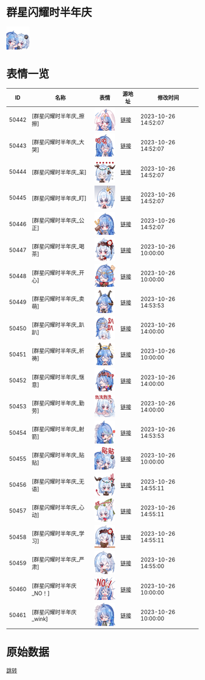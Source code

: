 # 群星闪耀时半年庆

<img src="./cover.png" height="60" alt="cover" />

# 表情一览

|ID|名称|表情|源地址|修改时间|
|----|----|----|----|----|
|50442|[群星闪耀时半年庆_擦擦]|<img src="./pic/050442_%5B群星闪耀时半年庆_擦擦%5D.png" height="60" alt="擦擦"/>|[链接](https://i0.hdslb.com/bfs/emote/f332913286c5fa796c709cb69a3fa0806b5193fc.png)|2023-10-26 14:52:07|
|50443|[群星闪耀时半年庆_大哭]|<img src="./pic/050443_%5B群星闪耀时半年庆_大哭%5D.png" height="60" alt="大哭"/>|[链接](https://i0.hdslb.com/bfs/emote/20fba9950495eb44de6f8b73618b541612be5836.png)|2023-10-26 14:52:07|
|50444|[群星闪耀时半年庆_呆]|<img src="./pic/050444_%5B群星闪耀时半年庆_呆%5D.png" height="60" alt="呆"/>|[链接](https://i0.hdslb.com/bfs/emote/3d6c87b835d20fe686904a888eddfa4dd736e7f8.png)|2023-10-26 14:52:07|
|50445|[群星闪耀时半年庆_盯]|<img src="./pic/050445_%5B群星闪耀时半年庆_盯%5D.png" height="60" alt="盯"/>|[链接](https://i0.hdslb.com/bfs/emote/bba62510cd1a7ef0bbaf26621fe66e99ecd4f5c6.png)|2023-10-26 14:52:07|
|50446|[群星闪耀时半年庆_公正]|<img src="./pic/050446_%5B群星闪耀时半年庆_公正%5D.png" height="60" alt="公正"/>|[链接](https://i0.hdslb.com/bfs/emote/0616405b2940ab5c9409ba1ef0d861af462a467a.png)|2023-10-26 14:52:07|
|50447|[群星闪耀时半年庆_喝茶]|<img src="./pic/050447_%5B群星闪耀时半年庆_喝茶%5D.png" height="60" alt="喝茶"/>|[链接](https://i0.hdslb.com/bfs/emote/dff382b746edfa98ee2aa7318f60e654ff8bde2d.png)|2023-10-26 10:00:00|
|50448|[群星闪耀时半年庆_开心]|<img src="./pic/050448_%5B群星闪耀时半年庆_开心%5D.png" height="60" alt="开心"/>|[链接](https://i0.hdslb.com/bfs/emote/ce7b5bcd8a4079c242494b4cc5a48f693d65a2e4.png)|2023-10-26 10:00:00|
|50449|[群星闪耀时半年庆_卖萌]|<img src="./pic/050449_%5B群星闪耀时半年庆_卖萌%5D.png" height="60" alt="卖萌"/>|[链接](https://i0.hdslb.com/bfs/emote/5cac3b6f7f18d1ee0ea32d87984e112cdb0ab4e0.png)|2023-10-26 14:53:53|
|50450|[群星闪耀时半年庆_趴趴]|<img src="./pic/050450_%5B群星闪耀时半年庆_趴趴%5D.png" height="60" alt="趴趴"/>|[链接](https://i0.hdslb.com/bfs/emote/061aedfd9a65275d1982d37461912bac30b08604.png)|2023-10-26 14:00:00|
|50451|[群星闪耀时半年庆_祈祷]|<img src="./pic/050451_%5B群星闪耀时半年庆_祈祷%5D.png" height="60" alt="祈祷"/>|[链接](https://i0.hdslb.com/bfs/emote/fbc0b9dc111faf9bf15f99c60ae043ad4d3225e4.png)|2023-10-26 10:00:00|
|50452|[群星闪耀时半年庆_惬意]|<img src="./pic/050452_%5B群星闪耀时半年庆_惬意%5D.png" height="60" alt="惬意"/>|[链接](https://i0.hdslb.com/bfs/emote/a04e2f4ef171a793ee059eff42f520b524590131.png)|2023-10-26 14:00:00|
|50453|[群星闪耀时半年庆_勤劳]|<img src="./pic/050453_%5B群星闪耀时半年庆_勤劳%5D.png" height="60" alt="勤劳"/>|[链接](https://i0.hdslb.com/bfs/emote/ad9045b48af8e0ad504d2558f2401f840241fd00.png)|2023-10-26 14:00:00|
|50454|[群星闪耀时半年庆_射箭]|<img src="./pic/050454_%5B群星闪耀时半年庆_射箭%5D.png" height="60" alt="射箭"/>|[链接](https://i0.hdslb.com/bfs/emote/ff7b1127375ab8b44ed7feef1d802dc81ef78c22.png)|2023-10-26 14:53:53|
|50455|[群星闪耀时半年庆_贴贴]|<img src="./pic/050455_%5B群星闪耀时半年庆_贴贴%5D.png" height="60" alt="贴贴"/>|[链接](https://i0.hdslb.com/bfs/emote/0bddb55af524954fb811c45c828a9aec7b5c8c5a.png)|2023-10-26 10:00:00|
|50456|[群星闪耀时半年庆_无语]|<img src="./pic/050456_%5B群星闪耀时半年庆_无语%5D.png" height="60" alt="无语"/>|[链接](https://i0.hdslb.com/bfs/emote/13562a655ff1f5cb2b83d55ccce8137904f3e054.png)|2023-10-26 14:55:11|
|50457|[群星闪耀时半年庆_心动]|<img src="./pic/050457_%5B群星闪耀时半年庆_心动%5D.png" height="60" alt="心动"/>|[链接](https://i0.hdslb.com/bfs/emote/fbba6cf6f03034b5b769c3b2fedecbd1bba2d9d5.png)|2023-10-26 14:55:11|
|50458|[群星闪耀时半年庆_学习]|<img src="./pic/050458_%5B群星闪耀时半年庆_学习%5D.png" height="60" alt="学习"/>|[链接](https://i0.hdslb.com/bfs/emote/13663efe67145a66c20da7aa90d100826ec1a43f.png)|2023-10-26 14:55:11|
|50459|[群星闪耀时半年庆_严肃]|<img src="./pic/050459_%5B群星闪耀时半年庆_严肃%5D.png" height="60" alt="严肃"/>|[链接](https://i0.hdslb.com/bfs/emote/cd833c1291697c33bf5532518796114b4c30baff.png)|2023-10-26 14:55:00|
|50460|[群星闪耀时半年庆_NO！]|<img src="./pic/050460_%5B群星闪耀时半年庆_NO！%5D.png" height="60" alt="NO！"/>|[链接](https://i0.hdslb.com/bfs/emote/d0afb3c2d6dedc18945255bcaee2b6a53afe20d2.png)|2023-10-26 10:00:00|
|50461|[群星闪耀时半年庆_wink]|<img src="./pic/050461_%5B群星闪耀时半年庆_wink%5D.png" height="60" alt="wink"/>|[链接](https://i0.hdslb.com/bfs/emote/70cb20406f28c7f1932184d61d46d90906f889fa.png)|2023-10-26 10:00:00|

# 原始数据

[跳转](./raw.json)

